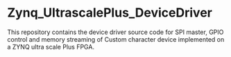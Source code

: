 # Zynq_UltrascalePlus_DeviceDriver
This repository contains the device driver  source code for SPI master, GPIO control and memory streaming  of Custom character device implemented on a ZYNQ ultra scale Plus FPGA. 
